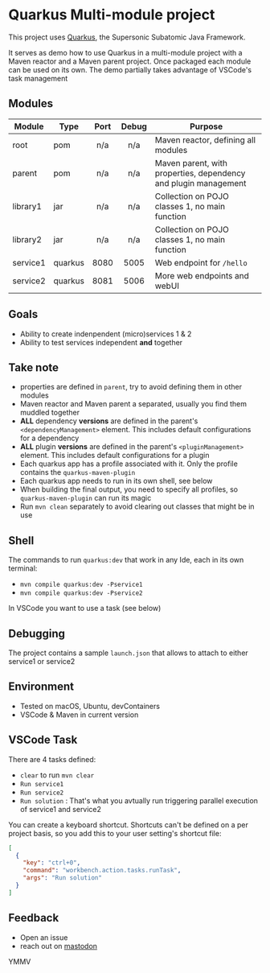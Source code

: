 # Quarkus Multi-module project

This project uses [Quarkus](https://quarkus.io/), the Supersonic Subatomic Java Framework.

It serves as demo how to use Quarkus in a multi-module project with a Maven reactor and a Maven parent project.
Once packaged each module can be used on its own. The demo partially takes advantage of VSCode's task management

## Modules

| Module   | Type    | Port | Debug | Purpose                                                         |
| -------- | ------- | :--: | :---: | --------------------------------------------------------------- |
| root     | pom     | n/a  |  n/a  | Maven reactor, defining all modules                             |
| parent   | pom     | n/a  |  n/a  | Maven parent, with properties, dependency and plugin management |
| library1 | jar     | n/a  |  n/a  | Collection on POJO classes 1, no main function                  |
| library2 | jar     | n/a  |  n/a  | Collection on POJO classes 1, no main function                  |
| service1 | quarkus | 8080 | 5005  | Web endpoint for `/hello`                                       |
| service2 | quarkus | 8081 | 5006  | More web endpoints and webUI                                    |

## Goals

- Ability to create indenpendent (micro)services 1 & 2
- Ability to test services independent **and** together

## Take note

- properties are defined in `parent`, try to avoid defining them in other modules
- Maven reactor and Maven parent a separated, usually you find them muddled together
- **ALL** dependency **versions** are defined in the parent's `<dependencyManagement>` element. This includes default configurations for a dependency
- **ALL** plugin **versions** are defined in the parent's `<pluginManagement>` element. This includes default configurations for a plugin
- Each quarkus app has a profile associated with it. Only the profile contains the `quarkus-maven-plugin`
- Each quarkus app needs to run in its own shell, see below
- When building the final output, you need to specify all profiles, so `quarkus-maven-plugin` can run its magic
- Run `mvn clean` separately to avoid clearing out classes that might be in use

## Shell

The commands to run `quarkus:dev` that work in any Ide, each in its own terminal:

- `mvn compile quarkus:dev -Pservice1`
- `mvn compile quarkus:dev -Pservice2`

In VSCode you want to use a task (see below)

## Debugging

The project contains a sample `launch.json` that allows to attach to either service1 or service2

## Environment

- Tested on macOS, Ubuntu, devContainers
- VSCode & Maven in current version

## VSCode Task

There are 4 tasks defined:

- `clear` to run `mvn clear`
- `Run service1`
- `Run service2`
- `Run solution` : That's what you avtually run triggering parallel execution of service1 and service2

You can create a keyboard shortcut. Shortcuts can't be defined on a per project basis, so you add this to your user setting's shortcut file:

```json
[
  {
    "key": "ctrl+0",
    "command": "workbench.action.tasks.runTask",
    "args": "Run solution"
  }
]
```

## Feedback

- Open an issue
- reach out on [mastodon](https://chaos.social/@stw)

YMMV
